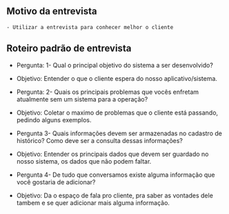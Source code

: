 

## Motivo da entrevista
    - Utilizar a entrevista para conhecer melhor o cliente


## Roteiro padrão de entrevista

- Pergunta: 1- Qual o principal objetivo do sistema a ser desenvolvido?
- Objetivo: Entender o que o cliente espera do nosso aplicativo/sistema.

- Pergunta: 2- Quais os principais problemas que vocês enfretam atualmente sem um sistema para a operação?
- Objetivo: Coletar o maximo de problemas que o cliente está passando, pedindo alguns exemplos.

- Pergunta 3- Quais informações devem ser armazenadas no cadastro de histórico? Como deve ser a consulta dessas informações?
- Objetivo: Entender os principais dados que devem ser guardado no nosso sistema, os dados que não podem faltar.

- Pergunta 4- De tudo que conversamos existe alguma informação que você gostaria de adicionar?
- Objetivo: Da o espaço de fala pro cliente, pra saber as vontades dele tambem e se quer adicionar mais alguma informação.